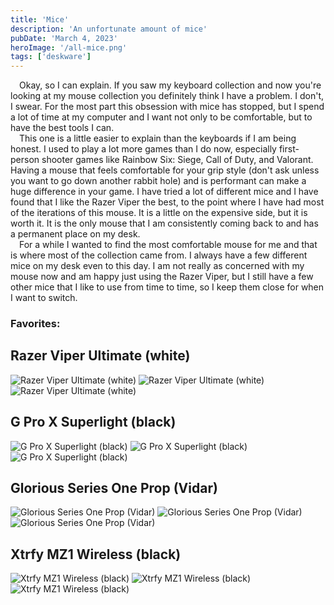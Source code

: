 ```yaml
---
title: 'Mice'
description: 'An unfortunate amount of mice'
pubDate: 'March 4, 2023'
heroImage: '/all-mice.png'
tags: ['deskware']
---
```


&emsp;Okay, so I can explain. If you saw my keyboard collection and now you're looking at my mouse collection you definitely think I have a problem. I don't, I swear. For the most part this obsession with mice has stopped, but I spend a lot of time at my computer and I want not only to be comfortable, but to have the best tools I can.
<br />
&emsp;This one is a little easier to explain than the keyboards if I am being honest. I used to play a lot more games than I do now, especially first-person shooter games like Rainbow Six: Siege, Call of Duty, and Valorant. Having a mouse that feels comfortable for your grip style (don't ask unless you want to go down another rabbit hole) and is performant can make a huge difference in your game. I have tried a lot of different mice and I have found that I like the Razer Viper the best, to the point where I have had most of the iterations of this mouse. It is a little on the expensive side, but it is worth it. It is the only mouse that I am consistently coming back to and has a permanent place on my desk.
<br />
&emsp;For a while I wanted to find the most comfortable mouse for me and that is where most of the collection came from. I always have a few different mice on my desk even to this day. I am not really as concerned with my mouse now and am happy just using the Razer Viper, but I still have a few other mice that I like to use from time to time, so I keep them close for when I want to switch.
<br />

### Favorites:

## Razer Viper Ultimate (white)

![Razer Viper Ultimate (white)](/front-viper.png)
![Razer Viper Ultimate (white)](/back-viper.png)
![Razer Viper Ultimate (white)](/top-viper.png)

## G Pro X Superlight (black)

![G Pro X Superlight (black)](/front-gPro.png)
![G Pro X Superlight (black)](/back-gPro.png)
![G Pro X Superlight (black)](/top-gPro.png)

## Glorious Series One Prop (Vidar)

![Glorious Series One Prop (Vidar)](/front-glorious.png)
![Glorious Series One Prop (Vidar)](/back-glorious.png)
![Glorious Series One Prop (Vidar)](/top-glorious.png)

## Xtrfy MZ1 Wireless (black)

![Xtrfy MZ1 Wireless (black)](/front-mz1.png)
![Xtrfy MZ1 Wireless (black)](/back-mz1.png)
![Xtrfy MZ1 Wireless (black)](/top-mz1.png)
